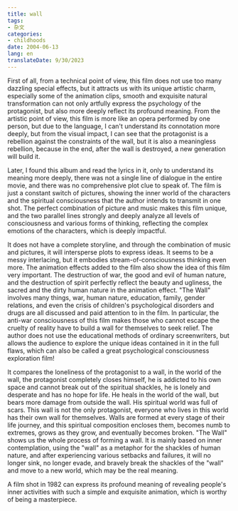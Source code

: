```yaml
---
title: wall
tags:
- 杂文
categories:
- childhoods
date: 2004-06-13
lang: en
translateDate: 9/30/2023
---
```


First of all, from a technical point of view, this film does not use too many dazzling special effects, but it attracts us with its unique artistic charm, especially some of the animation clips, smooth and exquisite natural transformation can not only artfully express the psychology of the protagonist, but also more deeply reflect its profound meaning. From the artistic point of view, this film is more like an opera performed by one person, but due to the language, I can't understand its connotation more deeply, but from the visual impact, I can see that the protagonist is a rebellion against the constraints of the wall, but it is also a meaningless rebellion, because in the end, after the wall is destroyed, a new generation will build it.

Later, I found this album and read the lyrics in it, only to understand its meaning more deeply, there was not a single line of dialogue in the entire movie, and there was no comprehensive plot clue to speak of. The film is just a constant switch of pictures, showing the inner world of the characters and the spiritual consciousness that the author intends to transmit in one shot. The perfect combination of picture and music makes this film unique, and the two parallel lines strongly and deeply analyze all levels of consciousness and various forms of thinking, reflecting the complex emotions of the characters, which is deeply impactful.

It does not have a complete storyline, and through the combination of music and pictures, it will intersperse plots to express ideas. It seems to be a messy interlacing, but it embodies stream-of-consciousness thinking even more. The animation effects added to the film also show the idea of this film very important. The destruction of war, the good and evil of human nature, and the destruction of spirit perfectly reflect the beauty and ugliness, the sacred and the dirty human nature in the animation effect. "The Wall" involves many things, war, human nature, education, family, gender relations, and even the crisis of children's psychological disorders and drugs are all discussed and paid attention to in the film. In particular, the anti-war consciousness of this film makes those who cannot escape the cruelty of reality have to build a wall for themselves to seek relief. The author does not use the educational methods of ordinary screenwriters, but allows the audience to explore the unique ideas contained in it in the full flaws, which can also be called a great psychological consciousness exploration film! 

It compares the loneliness of the protagonist to a wall, in the world of the wall, the protagonist completely closes himself, he is addicted to his own space and cannot break out of the spiritual shackles, he is lonely and desperate and has no hope for life. He heals in the world of the wall, but bears more damage from outside the wall. His spiritual world was full of scars. This wall is not the only protagonist, everyone who lives in this world has their own wall for themselves. Walls are formed at every stage of their life journey, and this spiritual composition encloses them, becomes numb to extremes, grows as they grow, and eventually becomes broken. "The Wall" shows us the whole process of forming a wall. It is mainly based on inner contemplation, using the "wall" as a metaphor for the shackles of human nature, and after experiencing various setbacks and failures, it will no longer sink, no longer evade, and bravely break the shackles of the "wall" and move to a new world, which may be the real meaning. 

A film shot in 1982 can express its profound meaning of revealing people's inner activities with such a simple and exquisite animation, which is worthy of being a masterpiece.

